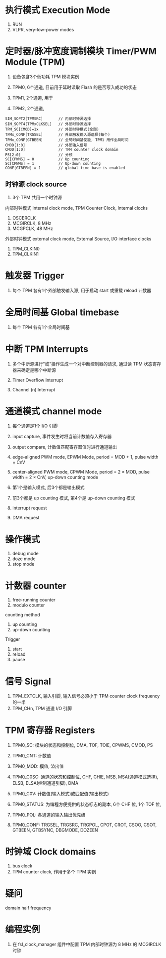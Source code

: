 # 执行模式 Execution Mode

1. RUN
2. VLPR, very-low-power modes

# 定时器/脉冲宽度调制模块 Timer/PWM Module (TPM)

1. 设备包含3个低功耗 TPM 模块实例

1. TPM0, 6个通道, 目前用于延时读取 Flash 的是否写入成功的状态
2. TPM1, 2个通道, 用于
3. TPM2, 2个通道,

```
SIM_SOPT2[TPMSRC]		// 内部时钟源选择
SIM_SOPT4[TPMxCLKSEL]	// 外部时钟源选择
TPM_SC[CMOD]=1x			// 外部时钟模式(全部)
TPMx_CONF[TRGSEL]		// 外部触发输入源选择(每个)
TPMx_CONF[GTBEEN]		// 全局时间基使能, TPM1 用作全局时间
CMOD[1:0]				// 外部输入信号
CMOD[1:0]				// TPM counter clock domain
PS[2:0]					// 分频
SC[CPWMS] = 0			// Up counting
SC[CPWMS] = 1			// Up-down counting
CONF[GTBEEN] = 1		// global time base is enabled
```

## 时钟源 clock source

1. 3个 TPM 共用一个时钟源

内部时钟模式 Internal clock mode, TPM Counter Clock, Internal clocks

1. OSCERCLK
2. MCGIRCLK, 8 MHz
3. MCGPCLK, 48 MHz

外部时钟模式 external clock mode, External Source, I/O interface clocks

1. TPM_CLKIN0
2. TPM_CLKIN1

# 触发器 Trigger

1. 每个 TPM 各有1个外部触发输入源, 用于启动 start 或重载 reload 计数器

# 全局时间基 Global timebase

1. 每个 TPM 各有1个全局时间基

# 中断 TPM Interrupts

1. 多个中断源进行"或"操作生成一个对中断控制器的请求, 通过读 TPM 状态寄存器来确定是哪个中断源

1. Timer Overflow Interrupt
2. Channel (n) Interrupt

# 通道模式 channel mode

1. 每个通道是1个 I/O 引脚

1. input capture, 事件发生时将当前计数值存入寄存器
2. output compare, 计数值匹配寄存器值时进行通道输出
3. edge-aligned PWM mode, EPWM Mode, period = MOD + 1, pulse width = CnV
4. center-aligned PWM mode, CPWM Mode, period = 2 × MOD, pulse width = 2 × CnV, up-down counting mode

1. 第1个是输入模式, 后3个都是输出模式
2. 前3个都是 up counting 模式, 第4个是 up-down counting 模式

1. interrupt request
2. DMA request

# 操作模式

1. debug mode
2. doze mode
3. stop mode

# 计数器 counter

1. free-running counter
2. modulo counter

counting method

1. up counting
2. up-down counting

Trigger

1. start
2. reload
3. pause

# 信号 Signal

1. TPM_EXTCLK, 输入引脚, 输入信号必须小于 TPM counter clock frequency 的一半
2. TPM_CHn, TPM 通道 I/O 引脚

# TPM 寄存器 Registers

1. TPM0_SC: 模块的状态和控制位, DMA, TOF, TOIE, CPWMS, CMOD, PS
2. TPM0_CNT: 计数值
3. TPM0_MOD: 模值, 溢出值

4. TPM0_C0SC: 通道的状态和控制位, CHF, CHIE, MSB, MSA(通道模式选择), ELSB, ELSA(控制通道引脚), DMA
5. TPM0_C0V: 计数值(输入模式)或匹配值(输出模式)

6. TPM0_STATUS: 为编程方便提供的状态标志的副本, 6个 CHF 位, 1个 TOF 位,
7. TPM0_POL: 各通道的输入输出优先级
8. TPM0_CONF: TRGSEL, TRGSRC, TRGPOL, CPOT, CROT, CSOO, CSOT, GTBEEN, GTBSYNC, DBGMODE, DOZEEN

# 时钟域 Clock domains

1. bus clock
2. TPM counter clock, 作用于多个 TPM 实例

# 疑问

domain
half frequency

# 编程实例

1. 在 fsl_clock_manager 组件中配置 TPM 内部时钟源为 8 MHz 的 MCGIRCLK 时钟
